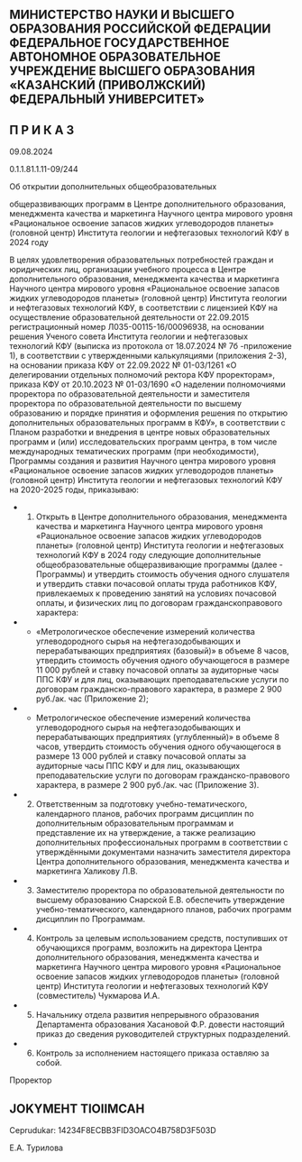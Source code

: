 <!-- image -->

## МИНИСТЕРСТВО НАУКИ И ВЫСШЕГО ОБРАЗОВАНИЯ РОССИЙСКОЙ ФЕДЕРАЦИИ ФЕДЕРАЛЬНОЕ ГОСУДАРСТВЕННОЕ АВТОНОМНОЕ ОБРАЗОВАТЕЛЬНОЕ УЧРЕЖДЕНИЕ ВЫСШЕГО ОБРАЗОВАНИЯ «КАЗАНСКИЙ (ПРИВОЛЖСКИЙ) ФЕДЕРАЛЬНЫЙ УНИВЕРСИТЕТ»

## П Р И К А З

09.08.2024

0.1.1.81.1.11-09/244

Об открытии дополнительных общеобразовательных

общеразвивающих программ в Центре дополнительного образования, менеджмента качества и маркетинга Научного центра мирового уровня «Рациональное освоение запасов жидких углеводородов планеты» (головной центр) Института геологии и нефтегазовых технологий КФУ в 2024 году

В  целях  удовлетворения  образовательных  потребностей  граждан  и  юридических лиц, организации учебного процесса в Центре дополнительного образования, менеджмента качества и маркетинга Научного центра мирового уровня «Рациональное освоение запасов жидких  углеводородов  планеты»  (головной  центр)  Института  геологии  и  нефтегазовых технологий  КФУ,  в  соответствии  с  лицензией  КФУ  на  осуществление  образовательной деятельности от 22.09.2015 регистрационный номер Л035-00115-16/00096938, на основании решения Ученого совета Института геологии и нефтегазовых технологий КФУ (выписка из протокола от 18.07.2024 № 7б -приложение 1), в соответствии с утвержденными калькуляциями (приложения 2-3), на основании приказа КФУ  от 22.09.2022 № 01-03/1261 «О делегировании отдельных полномочий ректора КФУ проректорам»,  приказа  КФУ  от  20.10.2023  №  01-03/1690  «О  наделении  полномочиями проректора по образовательной деятельности и заместителя проректора по образовательной деятельности по высшему образованию и порядке принятия и оформления решения по открытию дополнительных образовательных программ в КФУ», в соответствии с  Планом  разработки  и  внедрения  в  центре  новых  образовательных  программ  и  (или) исследовательских программ центра, в том числе международных тематических программ (при необходимости), Программы создания и развития Научного центра мирового уровня «Рациональное  освоение  запасов  жидких  углеводородов  планеты»  (головной  центр) Института геологии и нефтегазовых технологий КФУ на 2020-2025 годы, приказываю:

- 1. Открыть  в  Центре  дополнительного  образования,  менеджмента  качества  и маркетинга Научного  центра мирового  уровня  «Рациональное освоение  запасов жидких углеводородов планеты» (головной центр) Института геологии и нефтегазовых технологий КФУ в 2024  году  следующие  дополнительные  общеобразовательные  общеразвивающие программы  (далее  -  Программы)  и  утвердить  стоимость  обучения  одного  слушателя  и утвердить ставки почасовой оплаты труда работников КФУ, привлекаемых к проведению занятий  на  условиях  почасовой  оплаты,  и  физических  лиц  по  договорам  гражданскоправового характера:
- - «Метрологическое обеспечение измерений количества углеводородного сырья на нефтегазодобывающих и перерабатывающих предприятиях (базовый)» в объеме 8 часов, утвердить  стоимость  обучения  одного  обучающегося  в  размере  11 000  рублей  и  ставку почасовой оплаты за аудиторные часы ППС КФУ и для лиц, оказывающих преподавательские  услуги  по  договорам  гражданско-правового  характера,  в  размере 2 900 руб./ак. час (Приложение 2);
- - Метрологическое обеспечение измерений количества углеводородного сырья на нефтегазодобывающих  и  перерабатывающих  предприятиях  (углубленный)»  в  объеме 8 часов,  утвердить стоимость обучения одного обучающегося в размере 13 000 рублей и ставку  почасовой  оплаты  за  аудиторные  часы  ППС  КФУ  и  для  лиц,  оказывающих преподавательские  услуги  по  договорам  гражданско-правового  характера,  в  размере 2 900 руб./ак. час (Приложение 3).
- 2. Ответственным за подготовку учебно-тематического, календарного планов, рабочих программ  дисциплин  по дополнительным  образовательным  программам  и представление их на утверждение, а также реализацию дополнительных профессиональных программ в соответствии с утверждёнными документами назначить заместителя директора Центра дополнительного образования, менеджмента качества и маркетинга Халикову Л.В.
- 3. Заместителю проректора по образовательной деятельности по высшему образованию Снарской Е.В. обеспечить утверждение учебно-тематического, календарного планов, рабочих программ дисциплин по Программам.
- 4. Контроль  за  целевым  использованием  средств,  поступивших  от  обучающихся программ,  возложить  на  директора  Центра  дополнительного  образования,  менеджмента качества и маркетинга Научного центра мирового уровня «Рациональное освоение запасов жидких  углеводородов  планеты»  (головной  центр)  Института  геологии  и  нефтегазовых технологий КФУ (совместитель) Чукмарова И.А.

- 5. Начальнику отдела развития непрерывного образования Департамента образования  Хасановой  Ф.Р.  довести  настоящий  приказ  до  сведения  руководителей структурных подразделений.
- 6. Контроль за исполнением настоящего приказа оставляю за собой.

Проректор

## JOKYMEHT TIOIIMCAH

Ceprudukar: 14234F8ECBB3FID3OACO4B758D3F503D

Е.А. Турилова